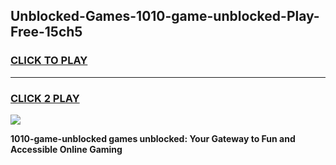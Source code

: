 
## Unblocked-Games-1010-game-unblocked-Play-Free-15ch5
<h3>
<a href="https://premium76.site?title=1010-game-unblocked&ref=10A">CLICK TO PLAY</a></h3>
<hr>

<h3>
<a href="https://premium76.site?title=1010-game-unblocked&ref=10A">CLICK 2 PLAY</a>
  
</h3>

<a href="https://premium76.site?title=1010-game-unblocked&ref=10A"><img src="https://clearcache.store/games.png"></a>


**1010-game-unblocked games unblocked: Your Gateway to Fun and Accessible Online Gaming**
